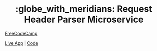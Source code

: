 <h1 align="center">:globe_with_meridians: Request Header Parser Microservice</h1>
<p align="left"><a href="https://www.freecodecamp.org/learn/apis-and-microservices/apis-and-microservices-projects/request-header-parser-microservice">FreeCodeCamp</a></p>
<p align="left"><a href="https://boilerplate-project-headerparser.arthur-diesel.repl.co/">Live App</a> | <a href="https://replit.com/@Arthur-Diesel/boilerplate-project-headerparser#.replit"> Code </a></p>
